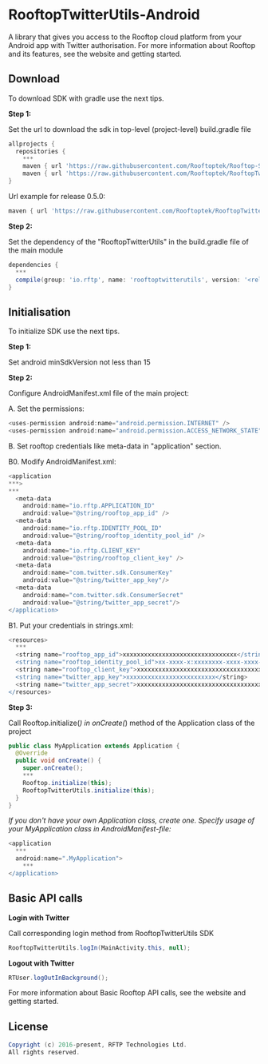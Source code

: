 # RooftopTwitterUtils-Android

A library that gives you access to the Rooftop cloud platform from your Android app with Twitter authorisation. For more information about Rooftop and its features, see the website and getting started.

## Download

To download SDK with gradle use the next tips.

<b> Step 1: </b>

Set the url to download the sdk in top-level (project-level) build.gradle file

```groovy
allprojects {
  repositories {
    ***
    maven { url 'https://raw.githubusercontent.com/Rooftoptek/Rooftop-SDK-Android/<release name>/releases/' }
    maven { url 'https://raw.githubusercontent.com/Rooftoptek/RooftopTwitterUtils-Android/<release name>/releases/' }
}
```

Url example for release 0.5.0:

```groovy
maven { url 'https://raw.githubusercontent.com/Rooftoptek/RooftopTwitterUtils-Android/0.5.0/releases/' }
```

<b> Step 2: </b>

Set the dependency of the "RooftopTwitterUtils" in the build.gradle file of the main module

```groovy
dependencies {
  ***
  compile(group: 'io.rftp', name: 'rooftoptwitterutils', version: '<release name>')
}
```

## Initialisation

To initialize SDK use the next tips.

<b> Step 1: </b>

Set android minSdkVersion not less than 15

<b> Step 2: </b>

Configure AndroidManifest.xml file of the main project:

  A. Set the permissions:
  
```groovy
<uses-permission android:name="android.permission.INTERNET" />
<uses-permission android:name="android.permission.ACCESS_NETWORK_STATE" />
```

  B. Set rooftop credentials like meta-data in "application" section.

  B0. Modify AndroidManifest.xml:
  
```groovy
<application
***>
***
  <meta-data
    android:name="io.rftp.APPLICATION_ID"
    android:value="@string/rooftop_app_id" />
  <meta-data
    android:name="io.rftp.IDENTITY_POOL_ID"
    android:value="@string/rooftop_identity_pool_id" />
  <meta-data
    android:name="io.rftp.CLIENT_KEY"
    android:value="@string/rooftop_client_key" />
  <meta-data
    android:name="com.twitter.sdk.ConsumerKey"
    android:value="@string/twitter_app_key"/>
  <meta-data
    android:name="com.twitter.sdk.ConsumerSecret"
    android:value="@string/twitter_app_secret"/>
</application>
```

  B1. Put your credentials in strings.xml:

```groovy
<resources>
  ***
  <string name="rooftop_app_id">xxxxxxxxxxxxxxxxxxxxxxxxxxxxxxxx</string>
  <string name="rooftop_identity_pool_id">xx-xxxx-x:xxxxxxxx-xxxx-xxxx-xxxx-xxxxxxxxxxxx</string>
  <string name="rooftop_client_key">xxxxxxxxxxxxxxxxxxxxxxxxxxxxxxxxxxxxxxxx</string>
  <string name="twitter_app_key">xxxxxxxxxxxxxxxxxxxxxxxxx</string>
  <string name="twitter_app_secret">xxxxxxxxxxxxxxxxxxxxxxxxxxxxxxxxxxxxxxxxxxxxxxxxxx</string>
</resources>
```

<b> Step 3: </b>

Call Rooftop.initialize(*) in onCreate(*) method of the Application class of the project

```java
public class MyApplication extends Application {
  @Override
  public void onCreate() {
    super.onCreate();
    ***
    Rooftop.initialize(this);
    RooftopTwitterUtils.initialize(this);
  }
}
```

<i> If you don't have your own Application class, create one. Specify usage of your MyApplication class in AndroidManifest-file:</i>

```groovy
<application
  ***
  android:name=".MyApplication">
    ***
</application>
```


## Basic API calls

<b> Login with Twitter </b>

Call corresponding login method from RooftopTwitterUtils SDK

```java
RooftopTwitterUtils.logIn(MainActivity.this, null);
```

<b> Logout with Twitter </b>

```java
RTUser.logOutInBackground();
```

For more information about Basic Rooftop API calls, see the website and getting started.

## License

```groovy
Copyright (c) 2016-present, RFTP Technologies Ltd.
All rights reserved.

```
